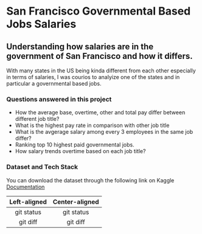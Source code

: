 # San Francisco Governmental Based Jobs Salaries
## Understanding how salaries are in the government of San Francisco and how it differs.

With many states in the US being kinda different from each other especially in terms of salaries, I was courios to analyize one of the states and in particular
a governmental based jobs.


### Questions answered in this project

- How the average base, overtime, other and total pay differ between different job title?
- What is the highest pay rate in comparison with other job title
- What is the avgerage salary among every 3 employees in the same job differ?
- Ranking top 10 highest paid governmental jobs.
- How salary trends overtime based on each job title?

### Dataset and Tech Stack
You can download the dataset through the following link on Kaggle
[Documentation](https://linktodocumentation)


| Left-aligned | Center-aligned |
|     :---:    |     :---:      |
| git status   | git status     |
| git diff     | git diff       |
